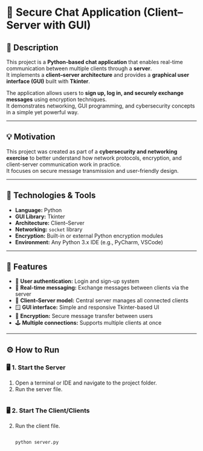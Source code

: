 # 💬 Secure Chat Application (Client–Server with GUI)

## 📖 Description
This project is a **Python-based chat application** that enables real-time communication between multiple clients through a **server**.  
It implements a **client–server architecture** and provides a **graphical user interface (GUI)** built with **Tkinter**.

The application allows users to **sign up, log in, and securely exchange messages** using encryption techniques.  
It demonstrates networking, GUI programming, and cybersecurity concepts in a simple yet powerful way.

---

## 💡 Motivation
This project was created as part of a **cybersecurity and networking exercise** to better understand how network protocols, encryption, and client-server communication work in practice.  
It focuses on secure message transmission and user-friendly design.

---

## 🧰 Technologies & Tools
- **Language:** Python  
- **GUI Library:** Tkinter  
- **Architecture:** Client–Server  
- **Networking:** `socket` library  
- **Encryption:** Built-in or external Python encryption modules  
- **Environment:** Any Python 3.x IDE (e.g., PyCharm, VSCode)

---

## 🚀 Features
- 🔐 **User authentication:** Login and sign-up system  
- 💬 **Real-time messaging:** Exchange messages between clients via the server  
- 🧱 **Client–Server model:** Central server manages all connected clients  
- 🪟 **GUI interface:** Simple and responsive Tkinter-based UI  
- 🧠 **Encryption:** Secure message transfer between users  
- 🕹️ **Multiple connections:** Supports multiple clients at once

---

## ⚙️ How to Run

### 🖥️ 1. Start the Server
1. Open a terminal or IDE and navigate to the project folder.  
2. Run the server file. 
   ```bash
### 🖥️ 2. Start The Client/Clients   
2. Run the client file. 
   ```bash
   
   python server.py
